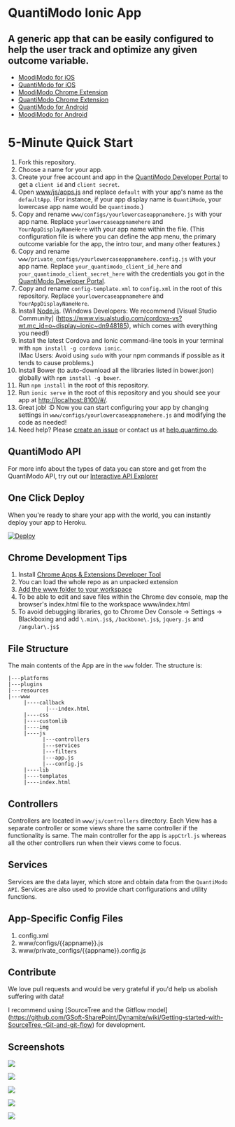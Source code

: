 # QuantiModo Ionic App

A generic app that can be easily configured to help the user track and optimize any given outcome variable.
-------

- [MoodiModo for iOS](https://itunes.apple.com/us/app/moodimodo/id1046797567?ls=1&mt=8)
- [QuantiModo for iOS](https://itunes.apple.com/us/app/quantimodo-life-tracker/id1115037060?mt=8)
- [MoodiModo Chrome Extension](https://Chrome.google.com/webstore/detail/moodimodo-mood-tracking-e/lncgjbhijecjdbdgeigfodmiimpmlelg)
- [QuantiModo Chrome Extension ](https://Chrome.google.com/webstore/detail/quantimodo-life-tracking/jioloifallegdkgjklafkkbniianjbgi)
- [QuantiModo for Android](https://play.google.com/store/apps/details?id=com.quantimodo.quantimodo)
- [MoodiModo for Android](https://play.google.com/store/apps/details?id=com.moodimodo)


# 5-Minute Quick Start
1. Fork this repository.
1. Choose a name for your app.  
1. Create your free account and app in the [QuantiModo Developer Portal](https://app.quantimo.do/api/v2/apps) to get a 
`client id` and `client secret`.
1. Open [www/js/apps.js](https://github.com/QuantiModo/quantimodo-android-chrome-ios-web-app/blob/develop/www/js/apps.js#L10) 
and replace `default` with your app's name as the `defaultApp`.  (For instance, if your app 
display name is `QuantiModo`, your lowercase app name would be `quantimodo`.)
1. Copy and rename `www/configs/yourlowercaseappnamehere.js` with your app name. Replace `yourlowercaseappnamehere` 
and `YourAppDisplayNameHere` with your app name within the file. 
(This configuration file is where you can define the app menu, the primary outcome variable for the app, the intro tour, 
and many other features.)
1. Copy and rename `www/private_configs/yourlowercaseappnamehere.config.js` with your app name. Replace 
    `your_quantimodo_client_id_here` and `your_quantimodo_client_secret_here` with the credentials you got in the 
    [QuantiModo Developer Portal](https://app.quantimo.do/api/v2/apps). 
1. Copy and rename `config-template.xml` to `config.xml` in the root of this repository.  Replace `yourlowercaseappnamehere` and `YourAppDisplayNameHere`.
1. Install [Node.js](http://nodejs.org/).  (Windows Developers: We recommend [Visual Studio Community]
(https://www.visualstudio.com/cordova-vs?wt.mc_id=o~display~ionic~dn948185), which comes with everything you need!)
1. Install the latest Cordova and Ionic command-line tools in your terminal with `npm install -g cordova ionic`.  
(Mac Users:  Avoid using `sudo` with your npm commands if possible as it tends to cause problems.)
1. Install Bower (to auto-download all the libraries listed in bower.json) globally with `npm install -g bower`.  
1. Run `npm install` in the root of this repository.
1. Run `ionic serve` in the root of this repository and you should see your app at 
[http://localhost:8100/#/](http://localhost:8100/#/).
1. Great job!  :D  Now you can start configuring your app by changing settings in 
`www/configs/yourlowercaseappnamehere.js` and modifying the code as needed!
1. Need help?  Please [create an issue](https://github.com/QuantiModo/quantimodo-android-chrome-ios-web-app/issues) 
or contact us at [help.quantimo.do](http://help.quantimo.do). 

## QuantiModo API
For more info about the types of data you can store and get from the QuantiModo API, try out our [Interactive API Explorer](https://app.quantimo.do/api/v2/account/api-explorer)

## One Click Deploy
When you're ready to share your app with the world, you can instantly deploy your app to Heroku. 

[![Deploy](https://www.herokucdn.com/deploy/button.svg)](https://heroku.com/deploy?template=https://github.com/QuantiModo/quantimodo-android-chrome-ios-web-app/)

## Chrome Development Tips
1. Install [Chrome Apps & Extensions Developer Tool](https://Chrome.google.com/webstore/detail/Chrome-apps-extensions-de/ohmmkhmmmpcnpikjeljgnaoabkaalbgc?utm_source=Chrome-ntp-icon)
1. You can load the whole repo as an unpacked extension
1. [Add the www folder to your workspace](https://developer.Chrome.com/devtools/docs/workspaces)
1. To be able to edit and save files within the Chrome dev console, map the browser's index.html file to the workspace www/index.html
1. To avoid debugging libraries, go to Chrome Dev Console -> Settings -> Blackboxing and add `\.min\.js$`, `/backbone\.js$`, `jquery.js` and `/angular\.js$`

## File Structure
The main contents of the App are in the `www` folder. The structure is:
```
|---platforms
|---plugins
|---resources
|---www
     |----callback
            |---index.html
     |----css
     |----customlib
     |----img
     |----js
           |---controllers
           |---services
           |---filters
           |---app.js
           |---config.js
     |----lib
     |----templates
     |----index.html
```

## Controllers
  Controllers are located in `www/js/controllers` directory. Each View has a separate controller or some views share 
  the same controller if the functionality is same.
  The main controller for the app is `appCtrl.js` whereas all the other controllers run when their views come to focus.
  
## Services
  Services are the data layer, which store and obtain data from the `QuantiModo API`.  Services are also used to provide chart configurations and utility functions. 

## App-Specific Config Files
1. config.xml
2. www/configs/{{appname}}.js
3. www/private_configs/{{appname}}.config.js

## Contribute

We love pull requests and would be very grateful if you'd help us abolish suffering with data!  

I recommend using 
[SourceTree and the Gitflow model] (https://github.com/GSoft-SharePoint/Dynamite/wiki/Getting-started-with-SourceTree,-Git-and-git-flow) 
for development.

## Screenshots 


![](https://raw.githubusercontent.com/QuantiModo/quantimodo-android-chrome-ios-web-app/develop/resources-shared/screenshots/5.5-inch%20(iPhone%206%2B)%20-%20History%20Screenshot%201.jpg)

![](https://github.com/QuantiModo/quantimodo-android-chrome-ios-web-app/blob/develop/resources-shared/screenshots/5.5-inch%20(iPhone%206+)%20-%20bar%20chart%20Screenshot%201.jpg?raw=true)

![](https://github.com/QuantiModo/quantimodo-android-chrome-ios-web-app/blob/develop/resources-shared/screenshots/5.5-inch%20(iPhone%206+)%20-%20import%20data%20Screenshot%201.jpg?raw=true)

![](https://github.com/QuantiModo/quantimodo-android-chrome-ios-web-app/blob/develop/resources-shared/screenshots/5.5-inch%20(iPhone%206+)%20-%20predictors%20Screenshot%201.jpg?raw=true)

![](https://github.com/QuantiModo/quantimodo-android-chrome-ios-web-app/blob/develop/resources-shared/screenshots/5.5-inch%20(iPhone%206+)%20-%20reminder%20inbox%20Screenshot%201.jpg?raw=true)